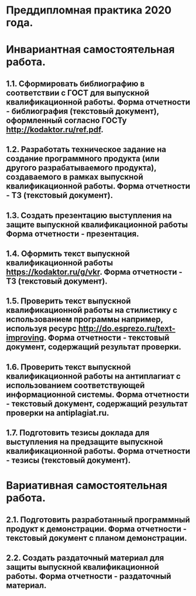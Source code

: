 # Преддипломная практика 2020 года.
# Инвариантная самостоятельная работа.
## 1.1. Сформировать библиографию в соответствии с ГОСТ для выпускной квалификационной работы. Форма отчетности - библиография (текстовый документ), оформленный согласно ГОСТу http://kodaktor.ru/ref.pdf.

## 1.2. Разработать техническое задание на создание программного продукта (или другого разрабатываемого продукта), создаваемого в рамках выпускной квалификационной работы. Форма отчетности - ТЗ (текстовый документ).

## 1.3. Создать презентацию выступления на защите выпускной квалификационной работы Форма отчетности - презентация.

## 1.4. Оформить текст выпускной квалификационной работы https://kodaktor.ru/g/vkr. Форма отчетности - ТЗ (текстовый документ).

## 1.5. Проверить текст выпускной квалификационной работы на стилистику с использованием программы например, используя ресурс http://do.esprezo.ru/text-improving.  Форма отчетности - текстовый документ, содержащий результат проверки.

## 1.6. Проверить текст выпускной квалификационной работы на антиплагиат с использованием соответствующей информационной системы. Форма отчетности - текстовый документ, содержащий результат проверки на antiplagiat.ru.

## 1.7. Подготовить тезисы доклада для выступления на предзащите выпускной квалификационной работы. Форма отчетности - тезисы (текстовый документ).

# Вариативная самостоятельная работа.

## 2.1. Подготовить разработанный программный продукт к демонстрации. Форма отчетности - текстовый документ с планом демонстрации.

## 2.2. Создать раздаточный материал для защиты выпускной квалификационной работы. Форма отчетности - раздаточный материал.
